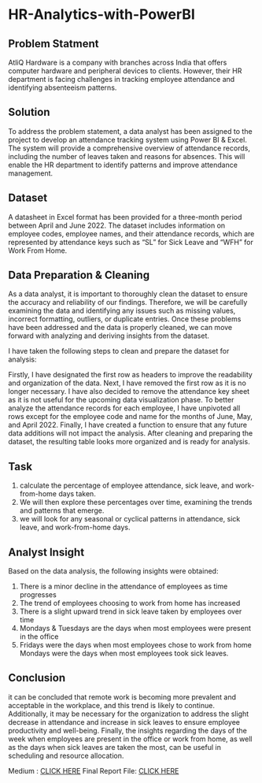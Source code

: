 # HR-Analytics-with-PowerBI

## Problem Statment

AtliQ Hardware is a company with branches across India that offers computer hardware and peripheral devices to clients. However, their HR department is facing challenges in tracking employee attendance and identifying absenteeism patterns.

## Solution
To address the problem statement, a data analyst has been assigned to the project to develop an attendance tracking system using Power BI & Excel. The system will provide a comprehensive overview of attendance records, including the number of leaves taken and reasons for absences. This will enable the HR department to identify patterns and improve attendance management.

## Dataset

A datasheet in Excel format has been provided for a three-month period between April and June 2022. The dataset includes information on employee codes, employee names, and their attendance records, which are represented by attendance keys such as “SL” for Sick Leave and “WFH” for Work From Home.

## Data Preparation & Cleaning
As a data analyst, it is important to thoroughly clean the dataset to ensure the accuracy and reliability of our findings. Therefore, we will be carefully examining the data and identifying any issues such as missing values, incorrect formatting, outliers, or duplicate entries. Once these problems have been addressed and the data is properly cleaned, we can move forward with analyzing and deriving insights from the dataset.

I have taken the following steps to clean and prepare the dataset for analysis:

Firstly, I have designated the first row as headers to improve the readability and organization of the data.
Next, I have removed the first row as it is no longer necessary.
I have also decided to remove the attendance key sheet as it is not useful for the upcoming data visualization phase.
To better analyze the attendance records for each employee, I have unpivoted all rows except for the employee code and name for the months of June, May, and April 2022.
Finally, I have created a function to ensure that any future data additions will not impact the analysis.
After cleaning and preparing the dataset, the resulting table looks more organized and is ready for analysis. 

## Task 
1. calculate the percentage of employee attendance, sick leave, and work-from-home days taken.
2. We will then explore these percentages over time, examining the trends and patterns that emerge.
3. we will look for any seasonal or cyclical patterns in attendance, sick leave, and work-from-home days.

## Analyst Insight

Based on the data analysis, the following insights were obtained:

1. There is a minor decline in the attendance of employees as time progresses
2. The trend of employees choosing to work from home has increased
3. There is a slight upward trend in sick leave taken by employees over time
4. Mondays & Tuesdays are the days when most employees were present in the office
5. Fridays were the days when most employees chose to work from home
Mondays were the days when most employees took sick leaves.

## Conclusion 
it can be concluded that remote work is becoming more prevalent and acceptable in the workplace, and this trend is likely to continue. Additionally, it may be necessary for the organization to address the slight decrease in attendance and increase in sick leaves to ensure employee productivity and well-being. Finally, the insights regarding the days of the week when employees are present in the office or work from home, as well as the days when sick leaves are taken the most, can be useful in scheduling and resource allocation.

Medium : [CLICK HERE]([https://drive.google.com/file/d/1bHBOZtSpPyElH_pxssYv1Q0jKGDokK6r/view?usp=share_link](https://medium.com/@rezafahlopysd/revolutionizing-hr-analytics-with-power-bi-turning-data-into-actionable-decision-70bad61c804)https://medium.com/@rezafahlopysd/revolutionizing-hr-analytics-with-power-bi-turning-data-into-actionable-decision-70bad61c804)
Final Report File: [CLICK HERE](https://drive.google.com/file/d/1bHBOZtSpPyElH_pxssYv1Q0jKGDokK6r/view?usp=share_link)




